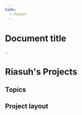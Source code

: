 ```yaml
---
hide:
  - footer
---
```


# Document title
...

# Riasuh's Projects


## Topics


## Project layout